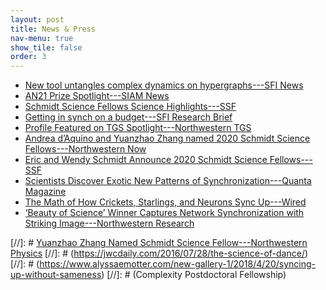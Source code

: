 ```yaml
---
layout: post
title: News & Press
nav-menu: true
show_tile: false
order: 3
---
```


* [New tool untangles complex dynamics on hypergraphs---SFI News](https://www.santafe.edu/news-center/news/new-tool-untangles-complex-dynamics-hypergraphs)
* [AN21 Prize Spotlight---SIAM News](https://sinews.siam.org/Details-Page/an21-prize-spotlight#YZ)
* [Schmidt Science Fellows Science Highlights---SSF](https://schmidtsciencefellows.org/news/science-highlights-from-the-community/)
* [Getting in synch on a budget---SFI Research Brief](https://www.santafe.edu/news-center/news/research-brief-getting-synch-budget)
* [Profile Featured on TGS Spotlight---Northwestern TGS](https://www.tgs.northwestern.edu/about/our-people/spotlight/yuanzhao-zhang.html)
* [Andrea d’Aquino and Yuanzhao Zhang named 2020 Schmidt Science Fellows---Northwestern Now](https://news.northwestern.edu/stories/2020/04/andrea-daquino-and-yuanzhao-zhang-named-2020-schmidt-science-fellows/)
* [Eric and Wendy Schmidt Announce 2020 Schmidt Science Fellows---SSF](https://schmidtsciencefellows.org/news/2020-cohort/)
* [Scientists Discover Exotic New Patterns of Synchronization---Quanta Magazine](https://www.quantamagazine.org/physicists-discover-exotic-patterns-of-synchronization-20190404/)
* [The Math of How Crickets, Starlings, and Neurons Sync Up---Wired](https://www.wired.com/story/the-math-of-how-crickets-starlings-and-neurons-sync-up)
* [‘Beauty of Science’ Winner Captures Network Synchronization with Striking Image---Northwestern Research](https://www.research.northwestern.edu/beauty-science-winner-captures-network-synchronization-striking-image/)


[//]: # [Yuanzhao Zhang Named Schmidt Science Fellow---Northwestern Physics](https://www.physics.northwestern.edu/about/news/2020/yuanzhao-zhang-named-schmidt-science-fellow.html)
[//]: # (https://jwcdaily.com/2016/07/28/the-science-of-dance/)
[//]: # (https://www.alyssaemotter.com/new-gallery-1/2018/4/20/syncing-up-without-sameness)
[//]: # (Complexity Postdoctoral Fellowship)
